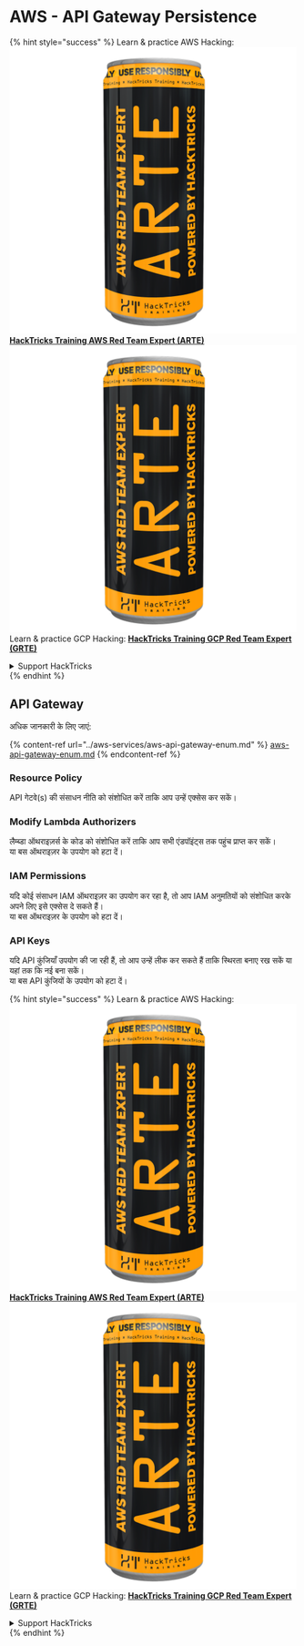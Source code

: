 # AWS - API Gateway Persistence

{% hint style="success" %}
Learn & practice AWS Hacking:<img src="../../../.gitbook/assets/image (1) (1) (1).png" alt="" data-size="line">[**HackTricks Training AWS Red Team Expert (ARTE)**](https://training.hacktricks.xyz/courses/arte)<img src="../../../.gitbook/assets/image (1) (1) (1).png" alt="" data-size="line">\
Learn & practice GCP Hacking: <img src="../../../.gitbook/assets/image (2).png" alt="" data-size="line">[**HackTricks Training GCP Red Team Expert (GRTE)**<img src="../../../.gitbook/assets/image (2).png" alt="" data-size="line">](https://training.hacktricks.xyz/courses/grte)

<details>

<summary>Support HackTricks</summary>

* Check the [**subscription plans**](https://github.com/sponsors/carlospolop)!
* **Join the** 💬 [**Discord group**](https://discord.gg/hRep4RUj7f) or the [**telegram group**](https://t.me/peass) or **follow** us on **Twitter** 🐦 [**@hacktricks\_live**](https://twitter.com/hacktricks_live)**.**
* **Share hacking tricks by submitting PRs to the** [**HackTricks**](https://github.com/carlospolop/hacktricks) and [**HackTricks Cloud**](https://github.com/carlospolop/hacktricks-cloud) github repos.

</details>
{% endhint %}

## API Gateway

अधिक जानकारी के लिए जाएं:

{% content-ref url="../aws-services/aws-api-gateway-enum.md" %}
[aws-api-gateway-enum.md](../aws-services/aws-api-gateway-enum.md)
{% endcontent-ref %}

### Resource Policy

API गेटवे(s) की संसाधन नीति को संशोधित करें ताकि आप उन्हें एक्सेस कर सकें।

### Modify Lambda Authorizers

लैम्ब्डा ऑथराइज़र्स के कोड को संशोधित करें ताकि आप सभी एंडपॉइंट्स तक पहुंच प्राप्त कर सकें।\
या बस ऑथराइज़र के उपयोग को हटा दें।

### IAM Permissions

यदि कोई संसाधन IAM ऑथराइज़र का उपयोग कर रहा है, तो आप IAM अनुमतियों को संशोधित करके अपने लिए इसे एक्सेस दे सकते हैं।\
या बस ऑथराइज़र के उपयोग को हटा दें।

### API Keys

यदि API कुंजियाँ उपयोग की जा रही हैं, तो आप उन्हें लीक कर सकते हैं ताकि स्थिरता बनाए रख सकें या यहां तक कि नई बना सकें।\
या बस API कुंजियों के उपयोग को हटा दें।

{% hint style="success" %}
Learn & practice AWS Hacking:<img src="../../../.gitbook/assets/image (1) (1) (1).png" alt="" data-size="line">[**HackTricks Training AWS Red Team Expert (ARTE)**](https://training.hacktricks.xyz/courses/arte)<img src="../../../.gitbook/assets/image (1) (1) (1).png" alt="" data-size="line">\
Learn & practice GCP Hacking: <img src="../../../.gitbook/assets/image (2).png" alt="" data-size="line">[**HackTricks Training GCP Red Team Expert (GRTE)**<img src="../../../.gitbook/assets/image (2).png" alt="" data-size="line">](https://training.hacktricks.xyz/courses/grte)

<details>

<summary>Support HackTricks</summary>

* Check the [**subscription plans**](https://github.com/sponsors/carlospolop)!
* **Join the** 💬 [**Discord group**](https://discord.gg/hRep4RUj7f) or the [**telegram group**](https://t.me/peass) or **follow** us on **Twitter** 🐦 [**@hacktricks\_live**](https://twitter.com/hacktricks_live)**.**
* **Share hacking tricks by submitting PRs to the** [**HackTricks**](https://github.com/carlospolop/hacktricks) and [**HackTricks Cloud**](https://github.com/carlospolop/hacktricks-cloud) github repos.

</details>
{% endhint %}
